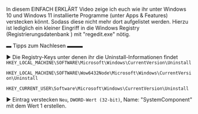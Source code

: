 In diesem EINFACH ERKLÄRT Video zeige ich euch wie ihr unter Windows 10 und Windows 11 installierte Programme (unter Apps & Features) verstecken könnt. Sodass diese nicht mehr dort aufgelistet werden. 
Hierzu ist lediglich ein kleiner Eingriff in die Windows Registry (Registrierungsdatenbank ) mit "regedit.exe" nötig.



▬ Tipps zum Nachlesen ▬▬▬

► Die Registry-Keys unter denen ihr die Uninstall-Informationen findet
`HKEY_LOCAL_MACHINE\SOFTWARE\Microsoft\Windows\CurrentVersion\Uninstall`

`HKEY_LOCAL_MACHINE\SOFTWARE\Wow6432Node\Microsoft\Windows\CurrentVersion\Uninstall`

`HKEY_CURRENT_USER\Software\Microsoft\Windows\CurrentVersion\Uninstall`

► Eintrag verstecken
`Neu`,  `DWORD-Wert (32-bit)`, Name: "SystemComponent" mit dem Wert 1 erstellen.
